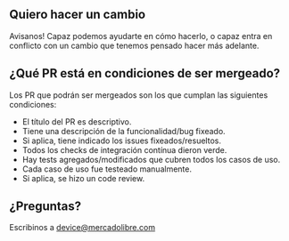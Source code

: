 ## Quiero hacer un cambio

Avisanos! Capaz podemos ayudarte en cómo hacerlo, o capaz entra en conflicto con un cambio que tenemos pensado hacer más adelante.

## ¿Qué PR está en condiciones de ser mergeado?

Los PR que podrán ser mergeados son los que cumplan las siguientes condiciones:

- El título del PR es descriptivo.
- Tiene una descripción de la funcionalidad/bug fixeado.
- Si aplica, tiene indicado los issues fixeados/resueltos.
- Todos los checks de integración contínua dieron verde.
- Hay tests agregados/modificados que cubren todos los casos de uso.
- Cada caso de uso fue testeado manualmente.
- Si aplica, se hizo un code review.

## ¿Preguntas?

Escribinos a device@mercadolibre.com